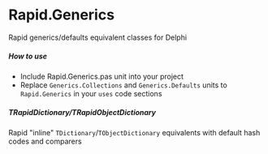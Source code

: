 # Rapid.Generics
Rapid generics/defaults equivalent classes for Delphi

##### How to use
* Include Rapid.Generics.pas unit into your project
* Replace `Generics.Collections` and `Generics.Defaults` units to `Rapid.Generics` in your `uses` code sections
 
##### TRapidDictionary/TRapidObjectDictionary
Rapid "inline" `TDictionary`/`TObjectDictionary` equivalents with default hash codes and comparers